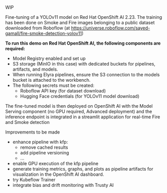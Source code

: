 WIP

Fine-tuning of a YOLOv11 model on Red Hat OpenShift AI 2.23. The training has been done on Smoke and Fire images belonging to a public dataset downloaded from Roboflow (at https://universe.roboflow.com/sayed-gamall/fire-smoke-detection-yolov11) 


**To run this demo on Red Hat OpenShift AI, the following components are required:**
- Model Registry enabled and set up
- S3 storage (MinIO in this case) with dedicated buckets for pipelines, artifacts, and models.
- When running Elyra pipelines, ensure the S3 connection to the models bucket is attached to the workbench.
- The following secrets must be created:
  - Roboflow API key (for dataset download)
  - Hugging Face credentials (for YOLOv11 model download)



The fine-tuned model is then deployed on OpenShift AI with the Model Serving component (no GPU required, Advanced deployment) and the inference endpoint is integrated in a streamlit application for real-time Fire and Smoke detection




Improvements to be made 
- enhance pipeline with kfp:
  - remove cached results
  - add pipeline versioning
  - ...
- enable GPU execution of the kfp pipeline
- generate training metrics, graphs, and plots as pipeline artifacts for visualization in the OpenShift AI dashboard.
- try Kubeflow Trainer
- integrate bias and drift monitoring with Trusty AI

